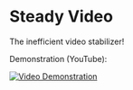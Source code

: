 # Steady Video
The inefficient video stabilizer!

Demonstration (YouTube):

[![Video Demonstration](http://img.youtube.com/vi/j6gYgwQmgvU/0.jpg)](http://www.youtube.com/watch?v=j6gYgwQmgvU "Steady Video Demonstration")